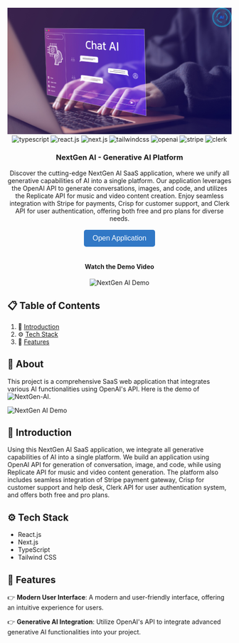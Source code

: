 <div align="center">
  <br />
  <a href="" target="_blank">
    <img src="projectbanner.png" alt="Project Banner">
  </a>
  <br />

  <div>
    <img src="https://img.shields.io/badge/-TypeScript-black?style=for-the-badge&logoColor=white&logo=typescript&color=3178C6" alt="typescript" />
    <img src="https://img.shields.io/badge/-React_JS-black?style=for-the-badge&logoColor=white&logo=react&color=61DAFB" alt="react.js" />
    <img src="https://img.shields.io/badge/-Next.js-black?style=for-the-badge&logoColor=white&logo=next.js&color=000000" alt="next.js" />
    <img src="https://img.shields.io/badge/-Tailwind_CSS-black?style=for-the-badge&logoColor=white&logo=tailwindcss&color=06B6D4" alt="tailwindcss" />
    <img src="https://img.shields.io/badge/-OpenAI-black?style=for-the-badge&logoColor=white&logo=openai&color=412991" alt="openai" />
    <img src="https://img.shields.io/badge/-Stripe-black?style=for-the-badge&logoColor=white&logo=stripe&color=635bff" alt="stripe" />
    <img src="https://img.shields.io/badge/-Clerk-black?style=for-the-badge&logoColor=white&logo=clerk&color=3b5998" alt="clerk" />
  </div>

  <h3 align="center">NextGen AI - Generative AI Platform</h3>

  <div align="center">
    Discover the cutting-edge NextGen AI SaaS application, where we unify all generative capabilities of AI into a single platform. Our application leverages the OpenAI API to generate conversations, images, and code, and utilizes the Replicate API for music and video content creation. Enjoy seamless integration with Stripe for payments, Crisp for customer support, and Clerk API for user authentication, offering both free and pro plans for diverse needs.
  </div>

  <br />

  <div align="center">
    <a href="https://next-genai.vercel.app" target="_blank">
      <button style="background-color: #3178C6; color: white; padding: 10px 20px; border: none; border-radius: 5px; font-size: 16px; cursor: pointer;">Open Application</button>
    </a>
  </div>

  <br />

  <div align="center">
    <h4>Watch the Demo Video</h4>
    <img src="https://github.com/zulfiqarAlibalti/NextGen-ai/blob/master/demo.gif" alt="NextGen AI Demo" width="640" height="300" />
  </div>
</div>

## 📋 <a name="table">Table of Contents</a>

1. 🤖 [Introduction](#introduction)
2. ⚙️ [Tech Stack](#tech-stack)
3. 🔋 [Features](#features)

## 🚨 About

This project is a comprehensive SaaS web application that integrates various AI functionalities using OpenAI's API. Here is the demo of ![NextGen-AI](demo.gif).

![NextGen AI Demo](https://github.com/zulfiqarAlibalti/NextGen-ai/blob/master/demo.gif)

## <a name="introduction">🤖 Introduction</a>

Using this NextGen AI SaaS application, we integrate all generative capabilities of AI into a single platform. We build an application using OpenAI API for generation of conversation, image, and code, while using Replicate API for music and video content generation. The platform also includes seamless integration of Stripe payment gateway, Crisp for customer support and help desk, Clerk API for user authentication system, and offers both free and pro plans.

## <a name="tech-stack">⚙️ Tech Stack</a>

- React.js
- Next.js
- TypeScript
- Tailwind CSS

## <a name="features">🔋 Features</a>

👉 **Modern User Interface**: A modern and user-friendly interface, offering an intuitive experience for users.

👉 **Generative AI Integration**: Utilize OpenAI's API to integrate advanced generative AI functionalities into your project.
